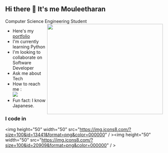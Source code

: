## Hi there 👋 It's me Mouleetharan

Computer Science Engineering Student
<img align="right" width= "370" height= "290" src="https://i.giphy.com/media/v1.Y2lkPTc5MGI3NjExMGpoM3JwbHBxN2d4anFhYmJmMHI1b3NnamwyMnZiOTByOW14NXpxMyZlcD12MV9pbnRlcm5hbF9naWZfYnlfaWQmY3Q9Zw/u1WhXLjwgcXpHJBMRM/giphy.gif">
 - Here's my [portfolio](https://moulee.web.appL)
 - I'm currently learning Python
 - I'm looking to collaborate on Software Developer
 - Ask me about Tech
 - How to reach me : <br /> [<img src="https://img.icons8.com/?size=100&id=13930&format=png&color=000000" />](https://www.linkedin.com/in/mouleetharan)
 - Fun fact: I know Japanese.
### I code in 
<img height="50" width="50" src="https://img.icons8.com/?size=100&id=13441&format=png&color=000000" / ><img height="50" width="50" src="https://img.icons8.com/?size=100&id=20909&format=png&color=000000" / >

